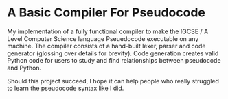 # A Basic Compiler For Pseudocode

My implementation of a fully functional compiler to make the IGCSE / A Level Computer Science language Pseuedocode executable on any machine. The compiler consists of a hand-built lexer, parser and code generator (glossing over details for brevity). Code generation creates valid Python code for users to study and find relationships between pseudocode and Python. 

Should this project succeed, I hope it can help people who really struggled to learn the pseudocode syntax like I did. 

